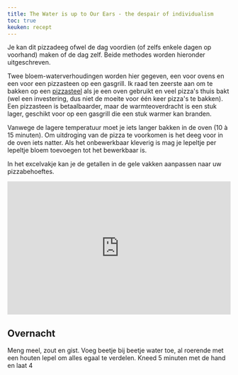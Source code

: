 ```yaml
---
title: The Water is up to Our Ears - the despair of individualism
toc: true
keuken: recept
---
```


Je kan dit pizzadeeg ofwel de dag voordien (of zelfs enkele dagen op voorhand) maken of de dag zelf. Beide methodes worden hieronder uitgeschreven.

Twee bloem-waterverhoudingen worden hier gegeven, een voor ovens en een voor een pizzasteen op een gasgrill. Ik raad ten zeerste aan om te bakken op een [pizzasteel](https://pizzasteel.nl/pages/shop) als je een oven gebruikt en veel pizza's thuis bakt (wel een investering, dus niet de moeite voor één keer pizza's te bakken). Een pizzasteen is betaalbaarder, maar de warmteoverdracht is een stuk lager, geschikt voor op een gasgrill die een stuk warmer kan branden.

Vanwege de lagere temperatuur moet je iets langer bakken in de oven (10 à 15 minuten). Om uitdroging van de pizza te voorkomen is het deeg voor in de oven iets natter. Als het onbewerkbaar kleverig is mag je lepeltje per lepeltje bloem toevoegen tot het bewerkbaar is.

In het excelvakje kan je de getallen in de gele vakken aanpassen naar uw pizzabehoeftes.

 <iframe width="100%" height="300" frameborder="0" scrolling="no" src="https://onedrive.live.com/embed?resid=B2C23F23AB1BEB46%213473&authkey=%21AHvsr6lKcOGavuU&em=2&wdAllowInteractivity=False&AllowTyping=True&ActiveCell='Sheet1'!C1&Item='Sheet1'!A1%3AH10&wdHideGridlines=True&wdDownloadButton=True&wdInConfigurator=True&wdInConfigurator=True"></iframe>

## Overnacht
Meng meel, zout en gist. Voeg beetje bij beetje water toe, al roerende met een houten lepel om alles egaal te verdelen. Kneed 5 minuten met de hand en laat 4